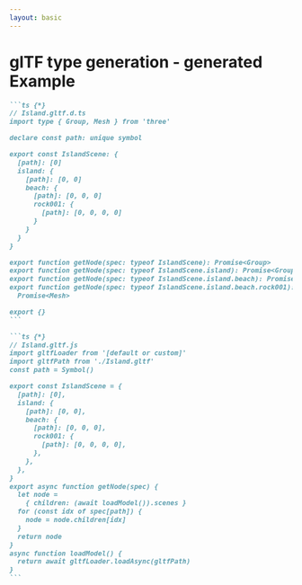 ```yaml
---
layout: basic
---
```


# glTF type generation - generated Example

<div class="flex flex-row gap-4 w-screen">
<div class="overflow-hidden !w-140">

````md magic-move {lines: true}
```ts {*}
// Island.gltf.d.ts
import type { Group, Mesh } from 'three'

declare const path: unique symbol

export const IslandScene: {
  [path]: [0]
  island: {
    [path]: [0, 0]
    beach: {
      [path]: [0, 0, 0]
      rock001: {
        [path]: [0, 0, 0, 0]
      }
    }
  }
}

export function getNode(spec: typeof IslandScene): Promise<Group>
export function getNode(spec: typeof IslandScene.island): Promise<Group>
export function getNode(spec: typeof IslandScene.island.beach): Promise<Group>
export function getNode(spec: typeof IslandScene.island.beach.rock001): 
  Promise<Mesh>

export {}
```
````

</div>
<div class="overflow-hidden !w-95">

````md magic-move {lines: true}
```ts {*}
// Island.gltf.js
import gltfLoader from '[default or custom]'
import gltfPath from './Island.gltf'
const path = Symbol()

export const IslandScene = {
  [path]: [0],
  island: {
    [path]: [0, 0],
    beach: {
      [path]: [0, 0, 0],
      rock001: {
        [path]: [0, 0, 0, 0],
      },
    },
  },
}
export async function getNode(spec) {
  let node = 
    { children: (await loadModel()).scenes }
  for (const idx of spec[path]) {
    node = node.children[idx]
  }
  return node
}
async function loadModel() {
  return await gltfLoader.loadAsync(gltfPath)
}
```
````

</div>
</div>
